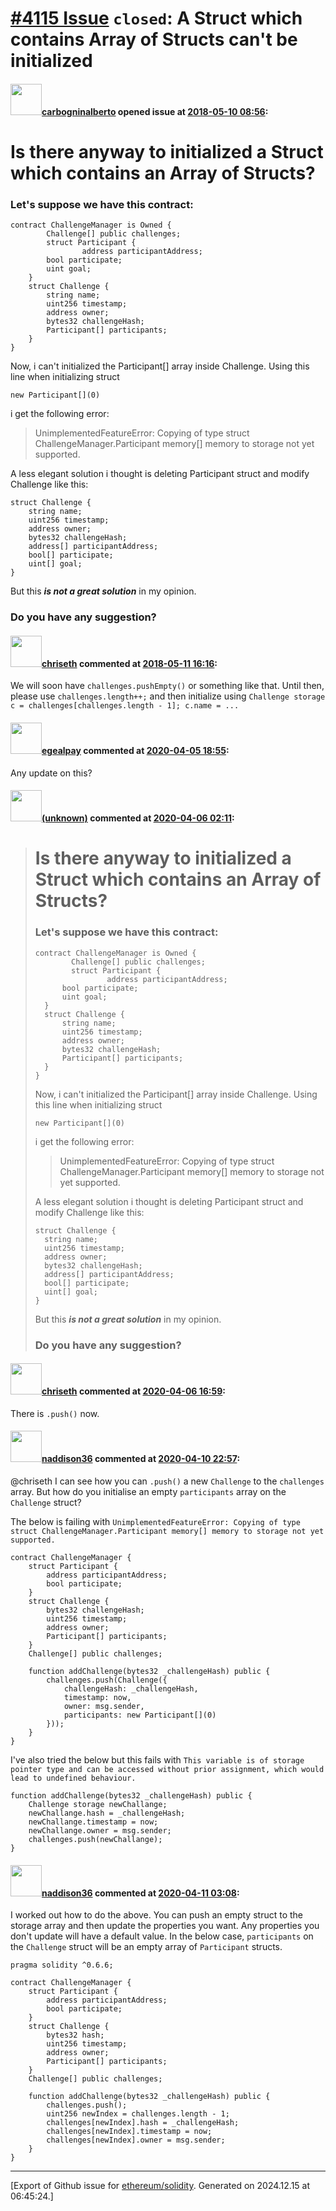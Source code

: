 # [\#4115 Issue](https://github.com/ethereum/solidity/issues/4115) `closed`: A Struct which contains Array of Structs can't be initialized

#### <img src="https://avatars.githubusercontent.com/u/17618905?u=de6a39a3890d53984a2d9ebdc4ce1553169d19ec&v=4" width="50">[carbogninalberto](https://github.com/carbogninalberto) opened issue at [2018-05-10 08:56](https://github.com/ethereum/solidity/issues/4115):

# Is there anyway to initialized a Struct which contains an Array of Structs?
### Let's suppose we have this contract:

```solidity
contract ChallengeManager is Owned {
        Challenge[] public challenges;
        struct Participant {
                address participantAddress;
		bool participate;
		uint goal;
	}
	struct Challenge {
		string name;
		uint256 timestamp;
		address owner;
		bytes32 challengeHash;
		Participant[] participants;
	}
}
```

Now, i can't initialized the Participant[] array inside Challenge.
Using this line when initializing struct
```solidity
new Participant[](0)
```
i get the following error:
> UnimplementedFeatureError: Copying of type struct ChallengeManager.Participant memory[] memory to storage not yet supported.

A less elegant solution i thought is deleting Participant struct and modify Challenge like this:

```solidity
struct Challenge {
	string name;
	uint256 timestamp;
	address owner;
	bytes32 challengeHash;
	address[] participantAddress;
	bool[] participate;
	uint[] goal;
}
```

But this _**is not a great solution**_ in my opinion.
### Do you have any suggestion?


#### <img src="https://avatars.githubusercontent.com/u/9073706?v=4" width="50">[chriseth](https://github.com/chriseth) commented at [2018-05-11 16:16](https://github.com/ethereum/solidity/issues/4115#issuecomment-388411697):

We will soon have `challenges.pushEmpty()` or something like that. Until then, please use `challenges.length++;` and then initialize using `Challenge storage c = challenges[challenges.length - 1]; c.name = ...`

#### <img src="https://avatars.githubusercontent.com/u/25003254?u=ee4560418a40e0d4fda713dd7553ddda37eaf09f&v=4" width="50">[egealpay](https://github.com/egealpay) commented at [2020-04-05 18:55](https://github.com/ethereum/solidity/issues/4115#issuecomment-609464550):

Any update on this?

#### <img src="(unknown)" width="50">[(unknown)]((unknown)) commented at [2020-04-06 02:11](https://github.com/ethereum/solidity/issues/4115#issuecomment-609530643):

> # Is there anyway to initialized a Struct which contains an Array of Structs?
> ### Let's suppose we have this contract:
> ```solidity
> contract ChallengeManager is Owned {
>         Challenge[] public challenges;
>         struct Participant {
>                 address participantAddress;
> 		bool participate;
> 		uint goal;
> 	}
> 	struct Challenge {
> 		string name;
> 		uint256 timestamp;
> 		address owner;
> 		bytes32 challengeHash;
> 		Participant[] participants;
> 	}
> }
> ```
> 
> Now, i can't initialized the Participant[] array inside Challenge.
> Using this line when initializing struct
> 
> ```solidity
> new Participant[](0)
> ```
> 
> i get the following error:
> 
> > UnimplementedFeatureError: Copying of type struct ChallengeManager.Participant memory[] memory to storage not yet supported.
> 
> A less elegant solution i thought is deleting Participant struct and modify Challenge like this:
> 
> ```solidity
> struct Challenge {
> 	string name;
> 	uint256 timestamp;
> 	address owner;
> 	bytes32 challengeHash;
> 	address[] participantAddress;
> 	bool[] participate;
> 	uint[] goal;
> }
> ```
> 
> But this _**is not a great solution**_ in my opinion.
> 
> ### Do you have any suggestion?

#### <img src="https://avatars.githubusercontent.com/u/9073706?v=4" width="50">[chriseth](https://github.com/chriseth) commented at [2020-04-06 16:59](https://github.com/ethereum/solidity/issues/4115#issuecomment-609915614):

There is `.push()` now.

#### <img src="https://avatars.githubusercontent.com/u/6491112?u=eee27d774752202954a1575a88a21864fdbd59d6&v=4" width="50">[naddison36](https://github.com/naddison36) commented at [2020-04-10 22:57](https://github.com/ethereum/solidity/issues/4115#issuecomment-612255375):

@chriseth I can see how you can `.push()` a new `Challenge` to the `challenges` array. But how do you initialise an empty `participants` array on the `Challenge` struct?

The below is failing with
`UnimplementedFeatureError: Copying of type struct ChallengeManager.Participant memory[] memory to storage not yet supported.`

```Solidity
contract ChallengeManager {
    struct Participant {
        address participantAddress;
		bool participate;
	}
	struct Challenge {
		bytes32 challengeHash;
		uint256 timestamp;
		address owner;
		Participant[] participants;
	}
	Challenge[] public challenges;
	
	function addChallenge(bytes32 _challengeHash) public {
	    challenges.push(Challenge({
	        challengeHash: _challengeHash,
	        timestamp: now,
	        owner: msg.sender,
	        participants: new Participant[](0)
	    }));
	}
}
```

I've also tried the below but this fails with `This variable is of storage pointer type and can be accessed without prior assignment, which would lead to undefined behaviour.`

```Solidity
function addChallenge(bytes32 _challengeHash) public {
    Challenge storage newChallange;
    newChallange.hash = _challengeHash;
    newChallange.timestamp = now;
    newChallange.owner = msg.sender;
    challenges.push(newChallange);
}
```

#### <img src="https://avatars.githubusercontent.com/u/6491112?u=eee27d774752202954a1575a88a21864fdbd59d6&v=4" width="50">[naddison36](https://github.com/naddison36) commented at [2020-04-11 03:08](https://github.com/ethereum/solidity/issues/4115#issuecomment-612309066):

I worked out how to do the above. You can push an empty struct to the storage array and then update the properties you want. Any properties you don't update will have a default value. In the below case, `participants` on the `Challenge` struct will be an empty array of `Participant` structs.

```Solidity
pragma solidity ^0.6.6;

contract ChallengeManager {
    struct Participant {
        address participantAddress;
		bool participate;
	}
	struct Challenge {
		bytes32 hash;
		uint256 timestamp;
		address owner;
		Participant[] participants;
	}
	Challenge[] public challenges;
	
	function addChallenge(bytes32 _challengeHash) public {
	    challenges.push();
	    uint256 newIndex = challenges.length - 1;
	    challenges[newIndex].hash = _challengeHash;
        challenges[newIndex].timestamp = now;
        challenges[newIndex].owner = msg.sender;
	}
}
```


-------------------------------------------------------------------------------



[Export of Github issue for [ethereum/solidity](https://github.com/ethereum/solidity). Generated on 2024.12.15 at 06:45:24.]
